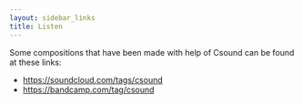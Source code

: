 ```yaml
---
layout: sidebar_links
title: Listen 
---
```


Some compositions that have been made with help of Csound can be found at these links:
* <https://soundcloud.com/tags/csound>
* <https://bandcamp.com/tag/csound>

